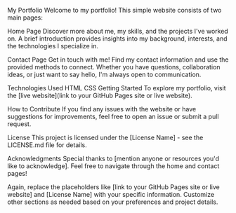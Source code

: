 My Portfolio
Welcome to my portfolio! This simple website consists of two main pages:

Home Page
Discover more about me, my skills, and the projects I've worked on. A brief introduction provides insights into my background, interests, and the technologies I specialize in.

Contact Page
Get in touch with me! Find my contact information and use the provided methods to connect. Whether you have questions, collaboration ideas, or just want to say hello, I'm always open to communication.

Technologies Used
HTML
CSS
Getting Started
To explore my portfolio, visit the [live website](link to your GitHub Pages site or live website).

How to Contribute
If you find any issues with the website or have suggestions for improvements, feel free to open an issue or submit a pull request.

License
This project is licensed under the [License Name] - see the LICENSE.md file for details.

Acknowledgments
Special thanks to [mention anyone or resources you'd like to acknowledge].
Feel free to navigate through the home and contact pages!

Again, replace the placeholders like [link to your GitHub Pages site or live website] and [License Name] with your specific information. Customize other sections as needed based on your preferences and project details.
